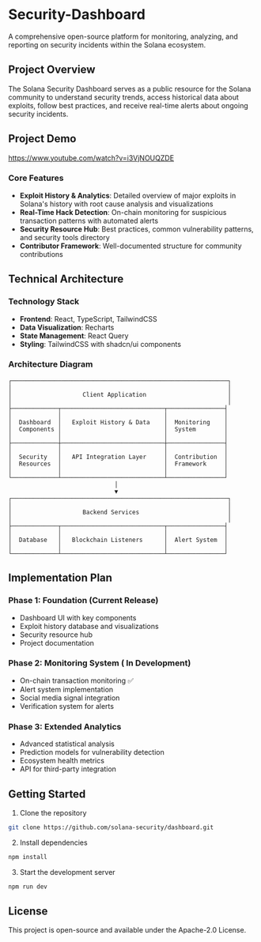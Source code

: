 # Security-Dashboard

A comprehensive open-source platform for monitoring, analyzing, and reporting on security incidents within the Solana ecosystem.



## Project Overview

The Solana Security Dashboard serves as a public resource for the Solana community to understand security trends, access historical data about exploits, follow best practices, and receive real-time alerts about ongoing security incidents.

## Project Demo 
https://www.youtube.com/watch?v=i3VjNOUQZDE

### Core Features

- **Exploit History & Analytics**: Detailed overview of major exploits in Solana's history with root cause analysis and visualizations
- **Real-Time Hack Detection**: On-chain monitoring for suspicious transaction patterns with automated alerts
- **Security Resource Hub**: Best practices, common vulnerability patterns, and security tools directory
- **Contributor Framework**: Well-documented structure for community contributions

## Technical Architecture

### Technology Stack

- **Frontend**: React, TypeScript, TailwindCSS
- **Data Visualization**: Recharts
- **State Management**: React Query
- **Styling**: TailwindCSS with shadcn/ui components

### Architecture Diagram

```
┌─────────────────────────────────────────────────────────────┐
│                                                             │
│                    Client Application                       │
│                                                             │
├─────────────┬─────────────────────────────┬────────────────┤
│             │                             │                │
│  Dashboard  │   Exploit History & Data    │  Monitoring    │
│  Components │                             │  System        │
│             │                             │                │
├─────────────┼─────────────────────────────┼────────────────┤
│             │                             │                │
│  Security   │   API Integration Layer     │  Contribution  │
│  Resources  │                             │  Framework     │
│             │                             │                │
└─────────────┴─────────────────────────────┴────────────────┘
                              │
                              ▼
┌─────────────────────────────────────────────────────────────┐
│                                                             │
│                    Backend Services                         │
│                                                             │
├─────────────┬─────────────────────────────┬────────────────┤
│             │                             │                │
│  Database   │   Blockchain Listeners      │  Alert System  │
│             │                             │                │
└─────────────┴─────────────────────────────┴────────────────┘
```

## Implementation Plan

### Phase 1: Foundation (Current Release)
- Dashboard UI with key components
- Exploit history database and visualizations
- Security resource hub
- Project documentation

### Phase 2: Monitoring System ( In Development)
- On-chain transaction monitoring ✅
- Alert system implementation
- Social media signal integration
- Verification system for alerts

### Phase 3: Extended Analytics
- Advanced statistical analysis
- Prediction models for vulnerability detection
- Ecosystem health metrics
- API for third-party integration


## Getting Started

1. Clone the repository
```bash
git clone https://github.com/solana-security/dashboard.git
```

2. Install dependencies
```bash
npm install
```

3. Start the development server
```bash
npm run dev
```

## License

This project is open-source and available under the Apache-2.0 License.
